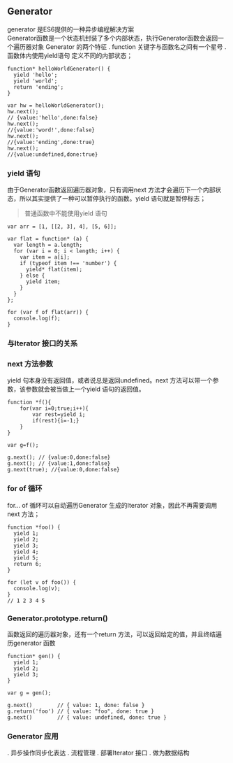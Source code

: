 ## Generator
generator 是ES6提供的一种异步编程解决方案  
Generator函数是一个状态机封装了多个内部状态，执行Generator函数会返回一个遍历器对象
Generator 的两个特征
. function 关键字与函数名之间有一个星号
. 函数体内使用yield语句 定义不同的内部状态；
```
function* helloWorldGenerator() {
  yield 'hello';
  yield 'world';
  return 'ending';
}

var hw = helloWorldGenerator();
hw.next();
// {value:'hello',done:false}
hw.next();
//{value:'word!',done:false}
hw.next();
//{value:'ending',done:true}
hw.next();
//{value:undefined,done:true}

```

### yield 语句
由于Generator函数返回遍历器对象，只有调用next 方法才会遍历下一个内部状态，所以其实提供了一种可以暂停执行的函数。yield 语句就是暂停标志；  
> 普通函数中不能使用yield 语句

```
var arr = [1, [[2, 3], 4], [5, 6]];

var flat = function* (a) {
  var length = a.length;
  for (var i = 0; i < length; i++) {
    var item = a[i];
    if (typeof item !== 'number') {
      yield* flat(item);
    } else {
      yield item;
    }
  }
};

for (var f of flat(arr)) {
  console.log(f);
}

```
### 与Iterator 接口的关系

### next 方法参数
yield 句本身没有返回值，或者说总是返回undefined。next 方法可以带一个参数，该参数就会被当做上一个yield 语句的返回值。
```
function *f(){
    for(var i=0;true;i++){
        var rest=yield i;
        if(rest){i=-1;}
    }
}

var g=f();

g.next(); // {value:0,done:false}
g.next(); // {value:1,done:false}
g.next(true); //{value:0,done:false}

```

### for of 循环
for... of 循环可以自动遍历Generator 生成的Iterator 对象，因此不再需要调用next 方法；
```
function *foo() {
  yield 1;
  yield 2;
  yield 3;
  yield 4;
  yield 5;
  return 6;
}

for (let v of foo()) {
  console.log(v);
}
// 1 2 3 4 5

```

### Generator.prototype.return()
函数返回的遍历器对象，还有一个return 方法，可以返回给定的值，并且终结遍历generator 函数
```
function* gen() {
  yield 1;
  yield 2;
  yield 3;
}

var g = gen();

g.next()        // { value: 1, done: false }
g.return('foo') // { value: "foo", done: true }
g.next()        // { value: undefined, done: true }

```

### Generator 应用
. 异步操作同步化表达
. 流程管理
. 部署Iterator 接口
. 做为数据结构

